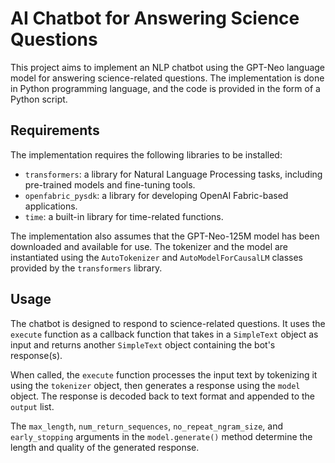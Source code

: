 # AI Chatbot for Answering Science Questions

This project aims to implement an NLP chatbot using the GPT-Neo language model for answering science-related questions. The implementation is done in Python programming language, and the code is provided in the form of a Python script.

## Requirements

The implementation requires the following libraries to be installed:

* `transformers`: a library for Natural Language Processing tasks, including pre-trained models and fine-tuning tools.
* `openfabric_pysdk`: a library for developing OpenAI Fabric-based applications.
* `time`: a built-in library for time-related functions.

The implementation also assumes that the GPT-Neo-125M model has been downloaded and available for use. The tokenizer and the model are instantiated using the `AutoTokenizer` and `AutoModelForCausalLM` classes provided by the `transformers` library.

## Usage

The chatbot is designed to respond to science-related questions. It uses the `execute` function as a callback function that takes in a `SimpleText` object as input and returns another `SimpleText` object containing the bot's response(s).

When called, the `execute` function processes the input text by tokenizing it using the `tokenizer` object, then generates a response using the `model` object. The response is decoded back to text format and appended to the `output` list.

The `max_length`, `num_return_sequences`, `no_repeat_ngram_size`, and `early_stopping` arguments in the `model.generate()` method determine the length and quality of the generated response.
